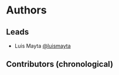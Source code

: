 <!-- Space: AnsibleRoleChrony -->
<!-- Parent: Project -->
<!-- Title: Project Authors -->

<!-- Label: AnsibleRoleChrony -->
<!-- Label: Project -->
<!-- Label: Authors -->
<!-- Include: docs/disclaimer.md -->
<!-- Include: ac:toc -->

# Authors

## Leads

- Luis Mayta [@luismayta](https://github.com/luismayta)

## Contributors (chronological)

